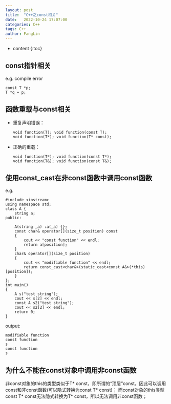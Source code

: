 ```yaml
---
layout: post
title:  "C++之const相关"
date:   2022-10-24 17:07:00
categories: C++
tags: C++
author: FangLin
---
```


* content
{:toc}

## const指针相关
  e.g. compile error
  ```
  const T *p;
  T *q = p;
  ```
## 函数重载与const相关
  + 重复声明错误：
    ```
    void function(T); void function(const T);
    void function(T*); void function(T* const);
    ```
  + 正确的重载：
    ```
    void function(T*); void function(const T*);
    void function(T&); void function(const T&);
    ```
## 使用const_cast在非const函数中调用const函数
  e.g.
  ```
  #include <iostream>
  using namespace std;
  class A {
      string a;
  public:

      A(string _a) :a(_a) {};
      const char& operator[](size_t position) const
      {
          cout << "const function" << endl;
          return a[position];
      }
      char& operator[](size_t position)
      {
          cout << "modifiable function" << endl;
          return const_cast<char&>(static_cast<const A&>(*this)[position]);
      }
  };
  int main()
  {
      A s("test string");
      cout << s[2] << endl;
      const A s2("test string");
      cout << s2[2] << endl;
      return 0;
  }
  ```
  output:
  ```
  modifiable function
  const function
  s
  const function
  s
  ```
## 为什么不能在const对象中调用非const函数
  非const对象的this的类型类似于T* const，即所谓的“顶层”const。因此可以调用const和非const函数(可以隐式转换为const T* const)；
  而const对象的this类型const T* const无法隐式转换为T* const，所以无法调用非const函数；
